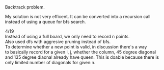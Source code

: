Backtrack problem.

My solution is not very efficent. It can be converted into a recursion call instead of using a queue for bfs search.

4/19\
Instead of using a full board, we only need to record n points.\
Also used dfs with aggresive pruning instead of bfs.\
To determine whether a new point is valid, in discussion there's a way\
to basically record for a given i, j, whether the column, 45 degree diagonal\
and 135 degree diaonal already have queen. This is doable because there is\
only limited number of diagonals for given n.
